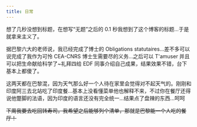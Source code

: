 ```yaml
---
title: 日常
---
```


想了几秒没想到标题，在想写“无题”之后的 0.1 秒我想到了这个博客的标题...于是就拿来主义了。

据巴黎六大的老师说，我已经完成了博士的 Obligations statutaires...差不多可以说完成了我作为可怜 CEA-CNRS 博士生需要尽的义务...之后可以 T'amuser 并且可以把生命献给科学了~礼拜四给 EDF 同事介绍自己成果，结果效果不错，台下基本上都傻了。

这两天都在巴黎混，因为天气那么好一个人待在家里会觉得对不起天气的。刚刚和印度阿三去北站吃了印度餐...基本上没看懂菜单他也解释不来，不过你在餐厅还得说他蹩脚的法语，因为印度的语言还没有完全统一...结果点了盘辣的东西...呵呵

~~下周我要去吃回转寿司，我希望之后能够列个清单，那就是巴黎能一个人吃的餐厅！~~